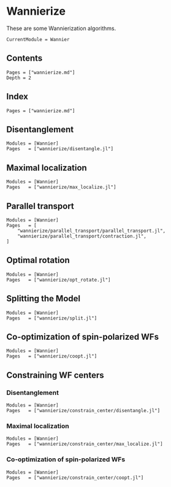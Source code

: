 # Wannierize

These are some Wannierization algorithms.

```@meta
CurrentModule = Wannier
```

## Contents

```@contents
Pages = ["wannierize.md"]
Depth = 2
```

## Index

```@index
Pages = ["wannierize.md"]
```

## Disentanglement

```@autodocs
Modules = [Wannier]
Pages   = ["wannierize/disentangle.jl"]
```

## Maximal localization

```@autodocs
Modules = [Wannier]
Pages   = ["wannierize/max_localize.jl"]
```

## Parallel transport

```@autodocs
Modules = [Wannier]
Pages   = [
    "wannierize/parallel_transport/parallel_transport.jl",
    "wannierize/parallel_transport/contraction.jl",
]
```

## Optimal rotation

```@autodocs
Modules = [Wannier]
Pages   = ["wannierize/opt_rotate.jl"]
```

## Splitting the Model

```@autodocs
Modules = [Wannier]
Pages   = ["wannierize/split.jl"]
```

## Co-optimization of spin-polarized WFs

```@autodocs
Modules = [Wannier]
Pages   = ["wannierize/coopt.jl"]
```

## Constraining WF centers

### Disentanglement

```@autodocs
Modules = [Wannier]
Pages   = ["wannierize/constrain_center/disentangle.jl"]
```

### Maximal localization

```@autodocs
Modules = [Wannier]
Pages   = ["wannierize/constrain_center/max_localize.jl"]
```

### Co-optimization of spin-polarized WFs

```@autodocs
Modules = [Wannier]
Pages   = ["wannierize/constrain_center/coopt.jl"]
```
